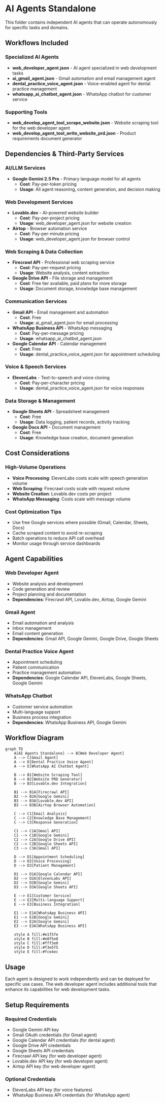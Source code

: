 # AI Agents Standalone

This folder contains independent AI agents that can operate autonomously for specific tasks and domains.

## Workflows Included

### Specialized AI Agents
- **web_developer_agent.json** - AI agent specialized in web development tasks
- **ai_gmail_agent.json** - Gmail automation and email management agent
- **dental_practice_voice_agent.json** - Voice-enabled agent for dental practice management
- **whatsapp_ai_chatbot_agent.json** - WhatsApp chatbot for customer service

### Supporting Tools
- **web_develop_agent_tool_scrape_website.json** - Website scraping tool for the web developer agent
- **web_develop_agent_tool_write_website_prd.json** - Product requirements document generator

## Dependencies & Third-Party Services

### AI/LLM Services
- **Google Gemini 2.5 Pro** - Primary language model for all agents
  - **Cost**: Pay-per-token pricing
  - **Usage**: All agent reasoning, content generation, and decision making

### Web Development Services
- **Lovable.dev** - AI-powered website builder
  - **Cost**: Pay-per-project pricing
  - **Usage**: web_developer_agent.json for website creation
- **Airtop** - Browser automation service
  - **Cost**: Pay-per-minute pricing
  - **Usage**: web_developer_agent.json for browser control

### Web Scraping & Data Collection
- **Firecrawl API** - Professional web scraping service
  - **Cost**: Pay-per-request pricing
  - **Usage**: Website analysis, content extraction
- **Google Drive API** - File storage and management
  - **Cost**: Free tier available, paid plans for more storage
  - **Usage**: Document storage, knowledge base management

### Communication Services
- **Gmail API** - Email management and automation
  - **Cost**: Free
  - **Usage**: ai_gmail_agent.json for email processing
- **WhatsApp Business API** - WhatsApp messaging
  - **Cost**: Pay-per-message pricing
  - **Usage**: whatsapp_ai_chatbot_agent.json
- **Google Calendar API** - Calendar management
  - **Cost**: Free
  - **Usage**: dental_practice_voice_agent.json for appointment scheduling

### Voice & Speech Services
- **ElevenLabs** - Text-to-speech and voice cloning
  - **Cost**: Pay-per-character pricing
  - **Usage**: dental_practice_voice_agent.json for voice responses

### Data Storage & Management
- **Google Sheets API** - Spreadsheet management
  - **Cost**: Free
  - **Usage**: Data logging, patient records, activity tracking
- **Google Docs API** - Document management
  - **Cost**: Free
  - **Usage**: Knowledge base creation, document generation

## Cost Considerations

### High-Volume Operations
- **Voice Processing**: ElevenLabs costs scale with speech generation volume
- **Web Scraping**: Firecrawl costs scale with request volume
- **Website Creation**: Lovable.dev costs per project
- **WhatsApp Messaging**: Costs scale with message volume

### Cost Optimization Tips
- Use free Google services where possible (Gmail, Calendar, Sheets, Docs)
- Cache scraped content to avoid re-scraping
- Batch operations to reduce API call overhead
- Monitor usage through service dashboards

## Agent Capabilities

### Web Developer Agent
- Website analysis and development
- Code generation and review
- Project planning and documentation
- **Dependencies**: Firecrawl API, Lovable.dev, Airtop, Google Gemini

### Gmail Agent
- Email automation and analysis
- Inbox management
- Email content generation
- **Dependencies**: Gmail API, Google Gemini, Google Drive, Google Sheets

### Dental Practice Voice Agent
- Appointment scheduling
- Patient communication
- Practice management automation
- **Dependencies**: Google Calendar API, ElevenLabs, Google Sheets, Google Gemini

### WhatsApp Chatbot
- Customer service automation
- Multi-language support
- Business process integration
- **Dependencies**: WhatsApp Business API, Google Gemini

## Workflow Diagram

```mermaid
graph TD
    A[AI Agents Standalone] --> B[Web Developer Agent]
    A --> C[Gmail Agent]
    A --> D[Dental Practice Voice Agent]
    A --> E[WhatsApp AI Chatbot Agent]
    
    B --> B1[Website Scraping Tool]
    B --> B2[Website PRD Generator]
    B --> B3[Lovable.dev Integration]
    
    B1 --> B1A[Firecrawl API]
    B2 --> B2A[Google Gemini]
    B3 --> B3A[Lovable.dev API]
    B3 --> B3B[Airtop Browser Automation]
    
    C --> C1[Email Analysis]
    C --> C2[Knowledge Base Management]
    C --> C3[Response Generation]
    
    C1 --> C1A[Gmail API]
    C1 --> C1B[Google Gemini]
    C2 --> C2A[Google Drive API]
    C2 --> C2B[Google Sheets API]
    C3 --> C3A[Gmail API]
    
    D --> D1[Appointment Scheduling]
    D --> D2[Voice Processing]
    D --> D3[Patient Management]
    
    D1 --> D1A[Google Calendar API]
    D2 --> D2A[ElevenLabs API]
    D2 --> D2B[Google Gemini]
    D3 --> D3A[Google Sheets API]
    
    E --> E1[Customer Service]
    E --> E2[Multi-language Support]
    E --> E3[Business Integration]
    
    E1 --> E1A[WhatsApp Business API]
    E1 --> E1B[Google Gemini]
    E2 --> E2A[Google Gemini]
    E3 --> E3A[WhatsApp Business API]
    
    style A fill:#e1f5fe
    style B fill:#e8f5e8
    style C fill:#fff3e0
    style D fill:#f3e5f5
    style E fill:#fce4ec
```

## Usage

Each agent is designed to work independently and can be deployed for specific use cases. The web developer agent includes additional tools that enhance its capabilities for web development tasks.

## Setup Requirements

### Required Credentials
- Google Gemini API key
- Gmail OAuth credentials (for Gmail agent)
- Google Calendar API credentials (for dental agent)
- Google Drive API credentials
- Google Sheets API credentials
- Firecrawl API key (for web developer agent)
- Lovable.dev API key (for web developer agent)
- Airtop API key (for web developer agent)

### Optional Credentials
- ElevenLabs API key (for voice features)
- WhatsApp Business API credentials (for WhatsApp agent)

